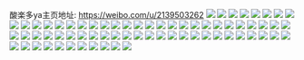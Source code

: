酸楽多ya主页地址: https://weibo.com/u/2139503262 
![](https://wx4.sinaimg.cn/mw2000/7f863a9egy1h8vaeqa3t7j20rs12hall.jpg) 
![](https://wx4.sinaimg.cn/mw2000/7f863a9egy1h8vaeqkubwj20rs13dqk9.jpg) 
![](https://wx4.sinaimg.cn/mw2000/7f863a9egy1h8vaeqzcb0j20rs15oha2.jpg) 
![](https://wx4.sinaimg.cn/mw2000/7f863a9egy1h8vaerbsouj20rs1277js.jpg) 
![](https://wx4.sinaimg.cn/mw2000/7f863a9egy1h8vaerra51j20rs15oe1p.jpg) 
![](https://wx4.sinaimg.cn/mw2000/7f863a9egy1h8vaes4v1bj20rs15pqk9.jpg) 
![](https://wx4.sinaimg.cn/mw2000/7f863a9egy1h8vafe4244j20rs15p13n.jpg) 
![](https://wx4.sinaimg.cn/mw2000/7f863a9egy1h8vaepy2zgj20rs11217q.jpg) 
![](https://wx4.sinaimg.cn/mw2000/7f863a9egy1h8vaf4278vj20rs10hajq.jpg) 
![](https://wx4.sinaimg.cn/mw2000/7f863a9egy1h8vaf4fv5pj20rs15ok4x.jpg) 
![](https://wx4.sinaimg.cn/mw2000/7f863a9egy1h8srpnrg4yj21hc0u0wnn.jpg) 
![](https://wx4.sinaimg.cn/mw2000/7f863a9egy1h89ki61n0vj221o2qtx6q.jpg) 
![](https://wx4.sinaimg.cn/mw2000/7f863a9egy1h89ki8wg60j22ac334x6r.jpg) 
![](https://wx4.sinaimg.cn/mw2000/7f863a9egy1h89kiajuu9j22c0340npf.jpg) 
![](https://wx4.sinaimg.cn/mw2000/7f863a9egy1h89kic5qk2j234028xnpf.jpg) 
![](https://wx4.sinaimg.cn/mw2000/7f863a9egy1h89kidf788j23402c0kjm.jpg) 
![](https://wx4.sinaimg.cn/mw2000/7f863a9egy1h7r4zvhduxj20yi1frx5o.jpg) 
![](https://wx4.sinaimg.cn/mw2000/7f863a9egy1h7r4zkqy4mj20yi1pcqv5.jpg) 
![](https://wx4.sinaimg.cn/mw2000/7f863a9ely1h7j4br4t07j22c03401kz.jpg) 
![](https://wx4.sinaimg.cn/mw2000/7f863a9ely1h7fl78kayej22c0340qv5.jpg) 
![](https://wx4.sinaimg.cn/mw2000/7f863a9ely1h7eh12r4dij22c03404qr.jpg) 
![](https://wx4.sinaimg.cn/mw2000/7f863a9ely1h7eh14xgdrj22c0340u11.jpg) 
![](https://wx4.sinaimg.cn/mw2000/7f863a9ely1h79e93619pj22c0340qj7.jpg) 
![](https://wx4.sinaimg.cn/mw2000/7f863a9ely1h79e96tsh2j21kw2dc4at.jpg) 
![](https://wx4.sinaimg.cn/mw2000/7f863a9ely1h79e99n08wj21kw2dcx6p.jpg) 
![](https://wx4.sinaimg.cn/mw2000/7f863a9ely1h79e9myfhqj22c03404qs.jpg) 
![](https://wx4.sinaimg.cn/mw2000/7f863a9ely1h77ft61i7vj22c0340x6q.jpg) 
![](https://wx4.sinaimg.cn/mw2000/7f863a9ely1h77fu05hxqj22c0340e82.jpg) 
![](https://wx4.sinaimg.cn/mw2000/7f863a9ely1h77ftpfoznj22c03407wi.jpg) 
![](https://wx4.sinaimg.cn/mw2000/7f863a9ely1h6w1jp8380j226u2x4b2b.jpg) 
![](https://wx4.sinaimg.cn/mw2000/7f863a9ely1h6w1jmsxg9j225x2ncu0x.jpg) 
![](https://wx4.sinaimg.cn/mw2000/7f863a9ely1h6w1jnsd36j22c034013c.jpg) 
![](https://wx4.sinaimg.cn/mw2000/7f863a9ely1h6w1jrytsqj21lw2524qp.jpg) 
![](https://wx4.sinaimg.cn/mw2000/7f863a9ely1h6w1jqa7j8j22c0340e82.jpg) 
![](https://wx4.sinaimg.cn/mw2000/7f863a9ely1h6qt0ghds1j20y10j0751.jpg) 
![](https://wx4.sinaimg.cn/mw2000/7f863a9ely1h6qt0idywoj20yi0j543n.jpg) 
![](https://wx4.sinaimg.cn/mw2000/7f863a9ely1h6qt0bnf6fj20yi0iyq88.jpg) 
![](https://wx4.sinaimg.cn/mw2000/7f863a9ely1h6k8vevrmzj22c03407sg.jpg) 
![](https://wx4.sinaimg.cn/mw2000/7f863a9ely1h6ddhg0h03j20yi1pc7wh.jpg) 
![](https://wx4.sinaimg.cn/mw2000/7f863a9ely1h6b15bfk9sj22c03404qq.jpg) 
![](https://wx4.sinaimg.cn/mw2000/7f863a9ely1h68uia2ueaj21kw2dcq4u.jpg) 
![](https://wx4.sinaimg.cn/mw2000/7f863a9ely1h68ukh7fkpj21kw2ddb2a.jpg) 
![](https://wx4.sinaimg.cn/mw2000/7f863a9ely1h63nrq5i60j20zk0qogwp.jpg) 
![](https://wx4.sinaimg.cn/mw2000/7f863a9ely1h63nrqej3sj20zk0qoaf3.jpg) 
![](https://wx4.sinaimg.cn/mw2000/7f863a9ely1h63nrqm6ugj20zk0qo4cw.jpg) 
![](https://wx4.sinaimg.cn/mw2000/7f863a9ely1h63nrqtfzwj20zk0qo7b0.jpg) 
![](https://wx4.sinaimg.cn/mw2000/7f863a9ely1h63nrr1uv7j20zk0qojt6.jpg) 
![](https://wx4.sinaimg.cn/mw2000/7f863a9ely1h63nrr9tdrj20zk0qotgo.jpg) 
![](https://wx4.sinaimg.cn/mw2000/7f863a9ely1h63nrsqe9lj20zk0qo16v.jpg) 
![](https://wx4.sinaimg.cn/mw2000/7f863a9ely1h61sh9rex4j21400u0t8z.jpg) 
![](https://wx4.sinaimg.cn/mw2000/7f863a9ely1h5zbxt3b25j22c03401ky.jpg) 
![](https://wx4.sinaimg.cn/mw2000/7f863a9ely1h5zbyc47k9j22c0340wop.jpg) 
![](https://wx4.sinaimg.cn/mw2000/7f863a9egy1h5rbmkb88oj21g51g50yy.jpg) 
![](https://wx4.sinaimg.cn/mw2000/7f863a9egy1h5rbem7n0yj20yi1pcb2b.jpg) 
![](https://wx4.sinaimg.cn/mw2000/7f863a9ely1h5rzd3j64zj22dc1kw7wh.jpg) 
![](https://wx4.sinaimg.cn/mw2000/7f863a9egy1h5lten4t0xj22c0340x6p.jpg) 
![](https://wx4.sinaimg.cn/mw2000/7f863a9egy1h5ltere69kj22c0340u0y.jpg) 
![](https://wx4.sinaimg.cn/mw2000/7f863a9egy1h5ltewh7daj20yi1pc4qp.jpg) 
![](https://wx4.sinaimg.cn/mw2000/7f863a9egy1h5lteyk7tmj20yi1pcqv5.jpg) 
![](https://wx4.sinaimg.cn/mw2000/7f863a9egy1h4sjrnn20uj22c0340b2a.jpg) 
![](https://wx4.sinaimg.cn/mw2000/7f863a9egy1h4sjrf70kij22c0340hdt.jpg) 
![](https://wx4.sinaimg.cn/mw2000/7f863a9egy1h4sjrksj75j22c03401ky.jpg) 
![](https://wx4.sinaimg.cn/mw2000/7f863a9egy1h4kjcjvv6fj218g0tm16z.jpg) 
![](https://wx4.sinaimg.cn/mw2000/7f863a9egy1h4kjcixb97j22c0340kjl.jpg) 
![](https://wx4.sinaimg.cn/mw2000/7f863a9egy1h4kjc82p9jj22c0340x6p.jpg) 
![](https://wx4.sinaimg.cn/mw2000/7f863a9ely1h4c2up6leij20t80rjahb.jpg) 
![](https://wx4.sinaimg.cn/mw2000/7f863a9ely1h4c2uw3rhij20qg0jsafd.jpg) 
![](https://wx4.sinaimg.cn/mw2000/7f863a9egy1h48kb0s5szj20yi14yk5w.jpg) 
![](https://wx4.sinaimg.cn/mw2000/7f863a9egy1h40hsplcuqj22c0340e81.jpg) 
